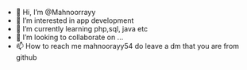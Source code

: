 - 👋 Hi, I’m @Mahnoorrayy
- 👀 I’m interested in app development
- 🌱 I’m currently learning php,sql, java etc
- 💞️ I’m looking to collaborate on ...
- 📫 How to reach me mahnoorayy54 do leave a dm that you are from github

<!--- 
Mahnoorrayy/Mahnoorrayy is a ✨ special ✨ repository because its `README.md` (this file) appears on your GitHub profile.
You can click the Preview link to take a look at your changes.
--->
